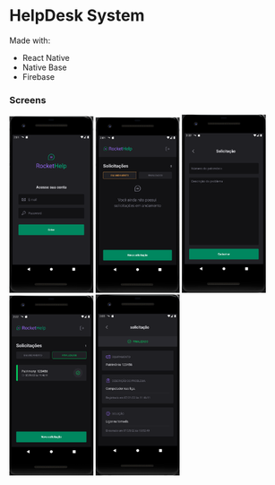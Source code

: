# HelpDesk System
Made with:  
- React Native 
- Native Base
- Firebase

### Screens
<img src="./src/assets/login.png" width="150"> <img src="./src/assets/requests-in-progress.png" width="150"> <img src="./src/assets/requests-screen.png" width="150"> <img src="./src/assets/requests-finished.png" width="150"> <img src="./src/assets/screen-requests-finished.png" width="150">
